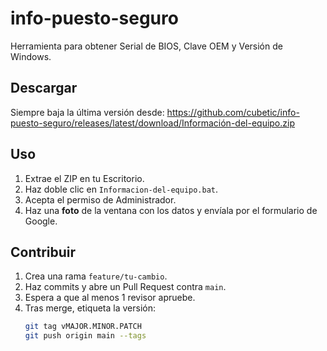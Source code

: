 # info-puesto-seguro

Herramienta para obtener Serial de BIOS, Clave OEM y Versión de Windows.

## Descargar

Siempre baja la última versión desde:
https://github.com/cubetic/info-puesto-seguro/releases/latest/download/Información-del-equipo.zip

## Uso

1. Extrae el ZIP en tu Escritorio.  
2. Haz doble clic en `Informacion-del-equipo.bat`.  
3. Acepta el permiso de Administrador.  
4. Haz una **foto** de la ventana con los datos y envíala por el formulario de Google.

## Contribuir

1. Crea una rama `feature/tu-cambio`.  
2. Haz commits y abre un Pull Request contra `main`.  
3. Espera a que al menos 1 revisor apruebe.  
4. Tras merge, etiqueta la versión:  
   ```bash
   git tag vMAJOR.MINOR.PATCH
   git push origin main --tags